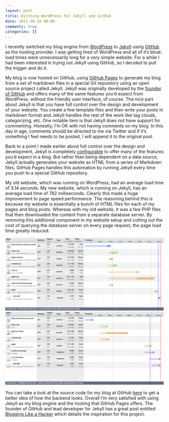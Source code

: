```yaml
---
layout: post
title: Ditching WordPress for Jekyll and GitHub
date: 2011-10-10 00:00
comments: true
categories: []
---
```

<p>I recently switched my blog engine from <a href="http://www.wordpress.org/" target="_blank">WordPress</a> to <a href="https://github.com/mojombo/jekyll" target="_blank">Jekyll</a> using <a href="https://github.com/" target="_blank">GitHub</a> as the hosting provider. I was getting tired of WordPress and all of it&rsquo;s bloat: load times were unnecessarily long for a very simple website. For a while I had been interested in trying out Jekyll using GitHub, so I decided to pull the trigger and do it.</p>

<p>My blog is now hosted on GitHub, using <a href="http://pages.github.com/" target="_blank">GitHub Pages</a> to generate my blog from a set of markdown files in a special Git repository using an open source project called Jekyll. Jekyll was originally developed by the <a href="http://tom.preston-werner.com/" target="_blank">founder of GitHub</a> and offers many of the same features you&rsquo;d expect from WordPress, without the friendly user interface, of course. The nice part about Jekyll is that you have full control over the design and development of your website. You create a few template files and then write your posts in markdown format and Jekyll handles the rest of the work like tag clouds, categorizing, etc. One notable item is that Jekyll does not have support for commenting. Honestly, I&rsquo;m OK with not having comments on my blog. In this day in age, comments should be directed to me via Twitter and if it&rsquo;s something I feel needs to be posted, I will append it to the original post.</p>

<p>Back to a point I made earlier about full control over the design and development, Jekyll is completely <a href="https://github.com/mojombo/jekyll/wiki/Configuration" target="_blank">configurable</a> to offer many of the features you&rsquo;d expect in a blog. But rather than being dependent on a data source, Jekyll actually generates your website as HTML from a series of Markdown files. GitHub Pages handles this automation by running Jekyll every time you push to a special GitHub repository.</p>

<p>My old website, which was running on WordPress, had an average load time of 3.14 seconds. My new website, which is running on Jekyll, has an average load time of 782 milliseconds. Clearly this made a huge improvement to page speed performance. The reasoning behind this is because my website is essentially a bunch of HTML files for each of my pages and blog posts. Whereas with my old website, it was a few PHP files that then downloaded the content from a separate database server. By removing this additional component in my website setup and cutting out the cost of querying the database server on every page request, the page load time greatly reduced.</p>

<img src="/images/2012/05/old.png" />

<img src="/images/2012/05/new.png" />

<p>You can take a look at the source code for my blog at GitHub <a href="https://github.com/mbmccormick/mbmccormick.github.com" target="_blank">here</a> to get a better idea of how the backend looks. Overall I&rsquo;m very satisfied with using Jekyll as my blog engine and the hosting that GitHub Pages offers. The founder of GitHub and lead developer for Jekyll has a great post entitled <a href="http://tom.preston-werner.com/2008/11/17/blogging-like-a-hacker.html" target="_blank">Blogging Like a Hacker</a> which details the inspiration for this project.</p>
